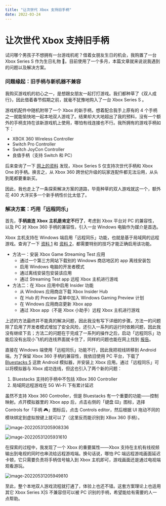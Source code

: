 ```yaml
---
title: "让次世代 Xbox 支持旧手柄"
date: 2022-03-24
---
```


# 让次世代 Xbox 支持旧手柄

试问哪个男孩子不想拥有一台游戏机呢？借着女朋友生日的机会，我购置了一台 Xbox Series S 作为生日礼物 🐶。目前使用了一个多月，本篇文章就来说说我遇到的问题以及解决方案。

### 问题缘起：旧手柄与新机器不兼容

我购买游戏机的初心之一，是想跟女朋友一起打打游戏。我们都种草了《双人成行》，因此借着春节假期之前，就毫不犹豫地购入了一台 Xbox Series S 。

游戏机配件中随机附带了一个 Xbox 的新手柄，想着配合我手上原有的 4 个手柄之一就能愉快地一起本地双人游戏了。结果却大大地超出了我的预料，没有一个额外的手柄支持在该新游戏机上使用，哪怕有线连接也不行。我所拥有的游戏手柄如下：

- XBOX 360 Wireless Controller
- Switch Pro Controller
- Switch JoyCon Controller
- 良值手柄（支持 Switch 和 PC）

后来查询了一下 [网上的资料](https://www.windowscentral.com/does-xbox-series-x-series-s-controller-work-xbox-one) 发现，Xbox Series S 仅支持次世代手柄和 Xbox One 的手柄。换言之，从 Xbox 360 跨世纪升级的玩家连配件都无法沿用，从头到尾都要重新买。

因此，我也走上了一条探索解决方案的道路，毕竟种草的双人游戏就这一个，额外花 400 大洋买多一个新手柄性价比太低了。

### 解决方案：巧用「远程同乐」

首先，**手柄直连** **Xbox** **主机是肯定不行了**，考虑到 Xbox 平台对 PC 的兼容性，以及 PC 对 Xbox 360 手柄的兼容性，引入一台 Windows 电脑作为媒介是首选。

Xbox 主机支持在 Windows 端启用「远程同乐」功能，也就是基于局域网的远程游戏。查询了一下 [资料 1](https://www.lifewire.com/how-to-stream-xbox-series-x-or-s-to-your-pc-5093348) 和 [资料 2](https://www.youtube.com/watch?v=_7_ag3KtxMQ)，都需要特别的技巧才能正确启用该功能。

- 方法一：安装 Xbox Game Streaming Test 应用
  - 通过一个第三方网站下载别的 Windows 商店地区的 app 离线安装包
  - 启用 Windows 电脑的开发者模式
  - 通过离线安装包安装该应用
  - 通过 Streaming Test app 远程 Xbox 主机进行游戏
- 方法二：在 Xbox 应用中启用 Insider 功能
  - 从 Windows 应用商店下载 Xbox Insider Hub
  - 在 Hub 的 Preview 菜单中加入 Windows Gaming Preview 计划
  - 在 Windows 应用商店更新 Xbox app
  - 通过 Xbox app（不是 Xbox 小助手）远程 Xbox 主机进行游戏

上述的方法最终并不能真的解决问题，因此我没有写下详细的步骤。方法一的问题除了启用了开发者模式增加了安全风险，还引入一系列的运行时依赖问题，因此我没有继续下去；方法二的问题在于完成了一系列的操作之后，启动「远程同乐」功能后没有出现小飞机的连线界面就卡住了，同样的问题也能在网上找到 [报告](https://www.reddit.com/r/xboxinsiders/comments/rg95wl/xsx_to_pc_remote_play_black_screen_issue/)。

直接在 Windows 端使用「远程同乐」功能不行，因此我把视线转移到 Android 端。为了保留 Xbox 360 手柄的兼容性，我依旧使用 PC 平台，下载了 [Bluestacks 5](https://www.bluestacks.com/tw/index.html) 这款 Android 模拟器，并安装上 Xbox 应用。通过「远程同乐」可以将模拟器与 Xbox 成功连线，但这也引入了两个新的问题：

1. Bluestacks 支持的手柄中不包括 XBox 360 Controller
2. 局域网远程游戏在 5G Wi-Fi 下有累计延迟

虽然不支持 Xbox 360 Controller，但是 Bluestacks 有一个重要的功能——控制映射。点开模拟器里的 Xbox app 后，点击右侧的「键盘 ⌨️」图标，选择 Controls for「手柄 🎮」图标后，点击 Controls editor，然后根据 UI 拖动不同的模块绑定到虚拟按键上就可以了（这里反而能识别到 XBox 360 手柄）。

![image-20220531205908336](https://image.wsine.top/717bcedbc5faa2285ed1d60a73e09f9e.png)

![image-20220531205931610](https://image.wsine.top/2dfc5ed74127b8d7f81469269a0b186f.png)

在探索的过程中，我发现了一个 Xbox 的重要属性——Xbox 支持在主机有线视频输出到电视的同时也串流给远程游戏端。换句话说，哪怕 PC 端远程游戏画面延迟卡顿，它只需要负责将手柄信号输入到 Xbox 主机即可，游戏画面还是通过电视端观看游玩。

![image-20220531205949810](https://image.wsine.top/1103169dfc7e7cfc2cb2070b51ea50c6.png)

至此，整个本地双人游戏流程就打通了，体验上也还不错。这套方案理论上也适用其它 Xbox Series X|S 不兼容但可以被 PC 识别的手柄，希望能给有需要的人一点帮助。
